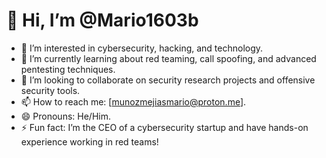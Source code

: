 # 👋 Hi, I’m @Mario1603b

- 👀 I’m interested in cybersecurity, hacking, and technology.
- 🌱 I’m currently learning about red teaming, call spoofing, and advanced pentesting techniques.
- 💞️ I’m looking to collaborate on security research projects and offensive security tools.
- 📫 How to reach me: [munozmejiasmario@proton.me].
- 😄 Pronouns: He/Him.
- ⚡ Fun fact: I’m the CEO of a cybersecurity startup and have hands-on experience working in red teams!
